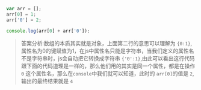 ```js
var arr = [];
arr[0] = 1;
arr['0'] = 2;

console.log(arr[0] + arr['0']);

```

> 答案分析:数组的本质其实就是对象，上面第二行的意思可以理解为 `{0:1}`,属性名为0的键赋值为1，在js中属性名只能是字符串，当我们定义的属性名不是字符串时，js会自动把它转换成字符串 `{'0':1}`,由此可以看出这行代码跟下面的代码道理是一样的，那么他们用的其实是同一个属性，都是在操作 `0` 这个属性名，那么在`console`中我们就可以知道，此时的 `arr[0]`的值是 `2`,输出的最终结果就是 `4`